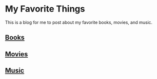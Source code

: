 # My Favorite Things
This is a blog for me to post about my favorite books, movies, and music.

## [Books](Books.md)

## [Movies](Movies.md)   

## [Music](Music.md)
